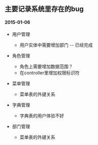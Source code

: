 ## 主要记录系统里存在的bug

#### 2015-01-06
* 用户管理
	* 用户实体中需要增加部门 -- 已经完成
	
* 角色管理
	* 角色上需要增加数据范围？
	* 在controller里增加权限标识符
	
* 菜单管理
	* 菜单表的外键关系
	
* 字典管理
	* 字典表的用户体验不好
	
* 部门管理
	* 菜单表的外键关系